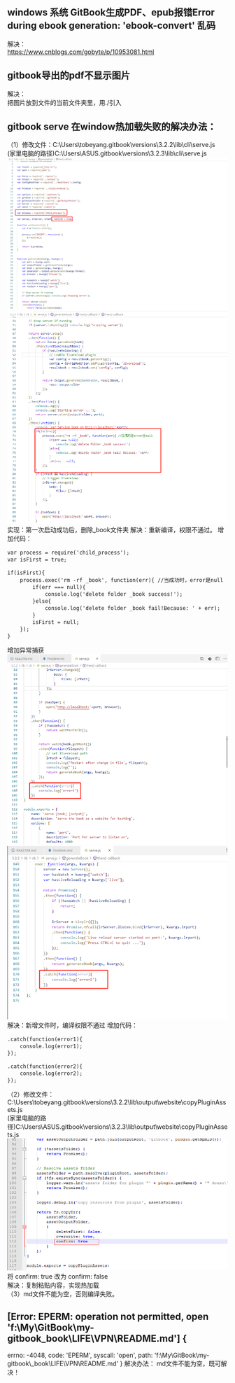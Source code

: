 ## windows 系统 GitBook生成PDF、epub报错Error during ebook generation: 'ebook-convert' 乱码  
解决：  
https://www.cnblogs.com/gobyte/p/10953081.html  

## gitbook导出的pdf不显示图片  
解决：  
把图片放到文件的当前文件夹里，用./引入  

## gitbook serve 在window热加载失败的解决办法：  
（1）修改文件：C:\Users\tobeyang\.gitbook\versions\3.2.2\lib\cli\serve.js  
(家里电脑的路径)C:\Users\ASUS\.gitbook\versions\3.2.3\lib\cli\serve.js
![Image Text](gitbook-serve-livereload-1.png)  
![Image Text](gitbook-serve-livereload-2.png)  
实现：第一次启动成功后，删除_book文件夹
解决：重新编译，权限不通过。 
增加代码：
```
var process = require('child_process');
var isFirst = true;
```
```
if(isFirst){
    process.exec('rm -rf _book', function(err){ //当成功时，error是null
        if(err === null){
            console.log('delete folder _book success!');
        }else{
            console.log('delete folder _book fail!Because: ' + err);
        }
        isFirst = null;
    });
}
```

增加异常捕获
![Image Text](gitbook-serve-livereload-catch1.png)  
![Image Text](gitbook-serve-livereload-catch2.png)  
解决：新增文件时，编译权限不通过
增加代码：
```
.catch(function(error1){
    console.log(error1);
});
```

```
.catch(function(error2){
    console.log(error2);
});
```

（2）修改文件：C:\Users\tobeyang\.gitbook\versions\3.2.2\lib\output\website\copyPluginAssets.js  
(家里电脑的路径)C:\Users\ASUS\.gitbook\versions\3.2.3\lib\output\website\copyPluginAssets.js
![Image Text](gitbook-serve-livereload-3.png)  
将 confirm: true 改为 confirm: false  
解决：复制粘贴内容，实现热加载  
（3）md文件不能为空，否则编译失败。

## [Error: EPERM: operation not permitted, open 'f:\My\GitBook\my-gitbook\_book\LIFE\VPN\README.md'] {
  errno: -4048,
  code: 'EPERM',
  syscall: 'open',
  path: 'f:\\My\\GitBook\\my-gitbook\\_book\\LIFE\\VPN\\README.md'
}
解决办法：
md文件不能为空，既可解决！